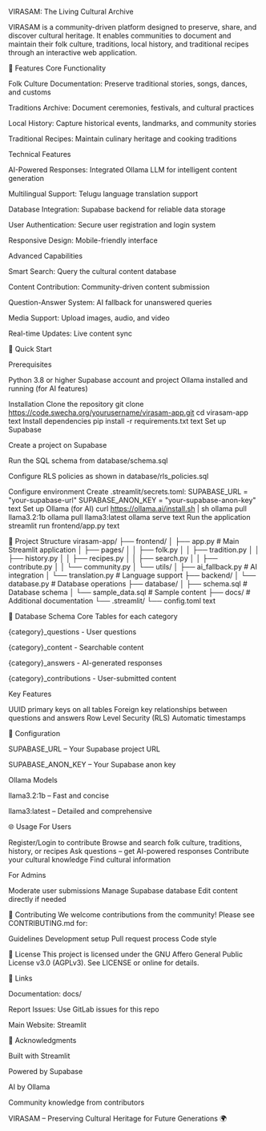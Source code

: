 VIRASAM: The Living Cultural Archive



VIRASAM is a community-driven platform designed to preserve, share, and discover cultural heritage.
It enables communities to document and maintain their folk culture, traditions, local history, and traditional recipes through an interactive web application.


🌟 Features
Core Functionality


Folk Culture Documentation: Preserve traditional stories, songs, dances, and customs

Traditions Archive: Document ceremonies, festivals, and cultural practices

Local History: Capture historical events, landmarks, and community stories

Traditional Recipes: Maintain culinary heritage and cooking traditions

Technical Features


AI-Powered Responses: Integrated Ollama LLM for intelligent content generation

Multilingual Support: Telugu language translation support

Database Integration: Supabase backend for reliable data storage

User Authentication: Secure user registration and login system

Responsive Design: Mobile-friendly interface

Advanced Capabilities


Smart Search: Query the cultural content database

Content Contribution: Community-driven content submission

Question-Answer System: AI fallback for unanswered queries

Media Support: Upload images, audio, and video

Real-time Updates: Live content sync



🚀 Quick Start

Prerequisites

Python 3.8 or higher
Supabase account and project
Ollama installed and running (for AI features)


Installation
Clone the repository
git clone https://code.swecha.org/yourusername/virasam-app.git
cd virasam-app
text
Install dependencies
pip install -r requirements.txt
text
Set up Supabase

Create a project on Supabase

Run the SQL schema from database/schema.sql

Configure RLS policies as shown in database/rls_policies.sql


Configure environment
Create .streamlit/secrets.toml:
SUPABASE_URL = "your-supabase-url"
SUPABASE_ANON_KEY = "your-supabase-anon-key"
text
Set up Ollama (for AI)
curl https://ollama.ai/install.sh | sh
ollama pull llama3.2:1b
ollama pull llama3:latest
ollama serve
text
Run the application
streamlit run frontend/app.py
text


📁 Project Structure
virasam-app/
├── frontend/
│ ├── app.py # Main Streamlit application
│ ├── pages/
│ │ ├── folk.py
│ │ ├── tradition.py
│ │ ├── history.py
│ │ ├── recipes.py
│ │ ├── search.py
│ │ ├── contribute.py
│ │ └── community.py
│ └── utils/
│ ├── ai_fallback.py # AI integration
│ └── translation.py # Language support
├── backend/
│ └── database.py # Database operations
├── database/
│ ├── schema.sql # Database schema
│ └── sample_data.sql # Sample content
├── docs/ # Additional documentation
└── .streamlit/
└── config.toml
text


💾 Database Schema
Core Tables for each category


{category}_questions - User questions

{category}_content   - Searchable content

{category}_answers   - AI-generated responses

{category}_contributions - User-submitted content

Key Features

UUID primary keys on all tables
Foreign key relationships between questions and answers
Row Level Security (RLS)
Automatic timestamps



🔧 Configuration


SUPABASE_URL – Your Supabase project URL

SUPABASE_ANON_KEY – Your Supabase anon key

Ollama Models


llama3.2:1b – Fast and concise

llama3:latest – Detailed and comprehensive



🌐 Usage
For Users

Register/Login to contribute
Browse and search folk culture, traditions, history, or recipes
Ask questions – get AI-powered responses
Contribute your cultural knowledge
Find cultural information

For Admins

Moderate user submissions
Manage Supabase database
Edit content directly if needed



🤝 Contributing
We welcome contributions from the community!
Please see CONTRIBUTING.md for:

Guidelines
Development setup
Pull request process
Code style



📜 License
This project is licensed under the GNU Affero General Public License v3.0 (AGPLv3).
See LICENSE or online for details.


🔗 Links


Documentation: docs/


Report Issues: Use GitLab issues for this repo

Main Website: Streamlit




🙏 Acknowledgments

Built with Streamlit

Powered by Supabase

AI by Ollama

Community knowledge from contributors


VIRASAM – Preserving Cultural Heritage for Future Generations 🌍
